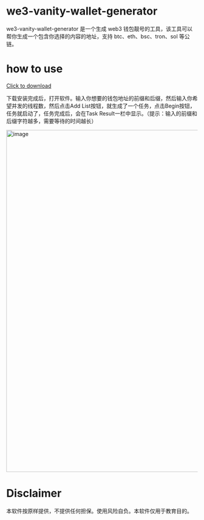 # we3-vanity-wallet-generator
we3-vanity-wallet-generator 是一个生成 web3 钱包靓号的工具，该工具可以帮你生成一个包含你选择的内容的地址，支持 btc、eth、bsc、tron、sol 等公链。

# how to use

[Click to download](https://github.com/cryptostudent999/we3-vanity-wallet-generator/releases/tag/1.0.0)

下载安装完成后，打开软件。输入你想要的钱包地址的前缀和后缀，然后输入你希望并发的线程数，然后点击Add List按钮，就生成了一个任务，点击Begin按钮，任务就启动了，任务完成后，会在Task Result一栏中显示。（提示：输入的前缀和后缀字符越多，需要等待的时间越长）

<img width="901" alt="image" src="https://github.com/user-attachments/assets/b7ad4f76-ff8b-4641-addf-a9a1cdcefa93" />



# Disclaimer

本软件按原样提供，不提供任何担保。使用风险自负。本软件仅用于教育目的。
